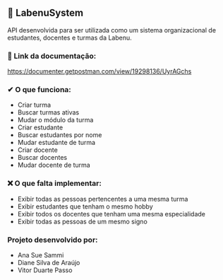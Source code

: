 ## 🏦 LabenuSystem 

API desenvolvida para ser utilizada como um sistema organizacional de estudantes, docentes e turmas da Labenu.

### 🔗 Link da documentação:
https://documenter.getpostman.com/view/19298136/UyrAGchs

### ✔ O que funciona:
- Criar turma
- Buscar turmas ativas
- Mudar o módulo da turma
- Criar estudante
- Buscar estudantes por nome
- Mudar estudante de turma
- Criar docente
- Buscar docentes
- Mudar docente de turma

### ❌ O que falta implementar:
- Exibir todas as pessoas pertencentes a uma mesma turma
- Exibir estudantes que tenham o mesmo hobby
- Exibir todos os docentes que tenham uma mesma especialidade
- Exibir todas as pessoas de um mesmo signo

### Projeto desenvolvido por:
- Ana Sue Sammi
- Diane Silva de Araújo
- Vitor Duarte Passo
